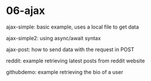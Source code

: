 # 06-ajax

ajax-simple: basic example, uses a local file to get data

ajax-simple2: using async/await syntax

ajax-post: how to send data with the request in POST

reddit: example retrieving latest posts from reddit website

githubdemo: example retrieving the bio of a user

